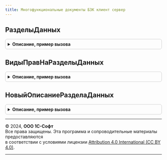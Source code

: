 ```yaml
---
title: Многофункциональные документы БЗК клиент сервер
---
```



## РазделыДанных
<details style="margin: 1em 0; padding: 0.5em; border: 1px solid #ccc; border-radius: 6px;">

<summary style="font-weight: bold; cursor: pointer;">Описание, пример вызова</summary>

```bsl

// Возвращает структуру, ключами которой являются имена разделов данные которых представлены в
// 				в многофункциональных документах, по сути представляет собой перечисление.
//
// Возвращаемое значение:
// 	Структура - Описание:
// * КадровыеДанные - Строка - соответствует разделу данных КадровыеДанные
// * ПлановыеНачисления - Строка - соответствует разделу данных ПлановыеНачисления
// * НачисленнаяЗарплата - Строка - соответствует  разделу данных НачисленнаяЗарплата
// * РабочееВремя - Строка - соответствует  разделу данных РабочееВремя
//
Функция РазделыДанных() Экспорт
```

Пример вызова
```bsl
Результат = МногофункциональныеДокументыБЗККлиентСервер.РазделыДанных() 
```
</details>

## ВидыПравНаРазделыДанных
<details style="margin: 1em 0; padding: 0.5em; border: 1px solid #ccc; border-radius: 6px;">

<summary style="font-weight: bold; cursor: pointer;">Описание, пример вызова</summary>

```bsl

// Возвращает структуру, ключами которой являются виды прав на данные отдельных учетов
// 				в многофункциональных документах, по сути представляет собой перечисление.
//
// Возвращаемое значение:
// 	Структура - Описание:
// * Просмотр - Строка - соответствует праву Просмотр
// * Редактирование - Строка - соответствует праву Редактирование
//
Функция ВидыПравНаРазделыДанных() Экспорт
```

Пример вызова
```bsl
Результат = МногофункциональныеДокументыБЗККлиентСервер.ВидыПравНаРазделыДанных() 
```
</details>

## НовыйОписаниеРазделаДанных
<details style="margin: 1em 0; padding: 0.5em; border: 1px solid #ccc; border-radius: 6px;">

<summary style="font-weight: bold; cursor: pointer;">Описание, пример вызова</summary>

```bsl

// Возвращает пустую структуру - описание раздела данных многофункционального документа
//
// Возвращаемое значение:
// 	Структура - Описание:
// * РеквизитОтветсвенный - Строка, Неопределено - имя реквизита в котором хранится ответственный утвердивший раздел,
// 		если значение Неопределено, значит в документе нет соответствующего поля
// * РеквизитСостояние - Строка, Неопределено - имя реквизита, в котором хранится состояние раздела (булево,
// 		либо раздел утвержден, либо нет). Если значение Неопределено, значит в документе нет соответствующего поля
// * ТребуетсяУтверждениеПриПроведении - Булево - признак того что необходимо выполнять проверку
// 		на то что раздел утвержден при проведении документа.
// * СообщениеДокументНеУтвержден - Строка - сообщение которое будет выдано при проверке документа при проведении,
//		если раздел не утвержден
//
Функция НовыйОписаниеРазделаДанных() Экспорт
```

Пример вызова
```bsl
Результат = МногофункциональныеДокументыБЗККлиентСервер.НовыйОписаниеРазделаДанных() 
```
</details>

---

© 2024, **ООО 1С-Софт**  
Все права защищены. Эта программа и сопроводительные материалы предоставляются  
в соответствии с условиями лицензии [Attribution 4.0 International (CC BY 4.0)](https://creativecommons.org/licenses/by/4.0/legalcode).

---
